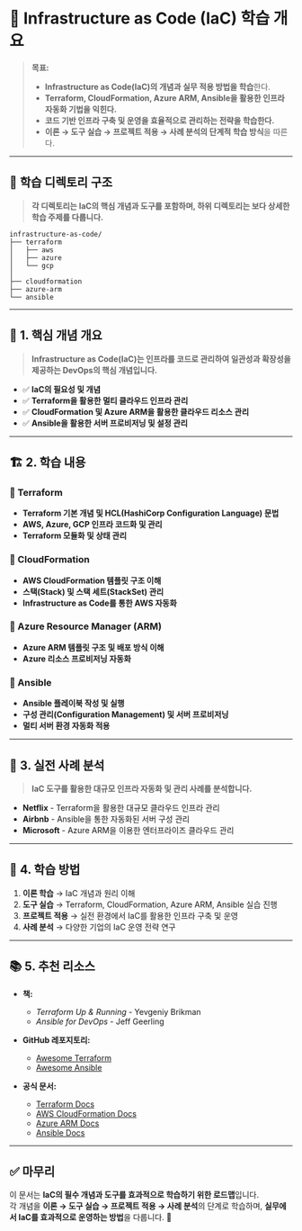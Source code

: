 # 📂 Infrastructure as Code (IaC) 학습 개요

> **목표:**  
> - **Infrastructure as Code(IaC)의 개념과 실무 적용 방법을 학습**한다.  
> - **Terraform, CloudFormation, Azure ARM, Ansible을 활용한 인프라 자동화 기법을 익힌다.**  
> - **코드 기반 인프라 구축 및 운영을 효율적으로 관리하는 전략을 학습한다.**  
> - **이론 → 도구 실습 → 프로젝트 적용 → 사례 분석의 단계적 학습 방식**을 따른다.  

---

## 📂 **학습 디렉토리 구조**  
> **각 디렉토리는 IaC의 핵심 개념과 도구를 포함하며, 하위 디렉토리는 보다 상세한 학습 주제를 다룹니다.**  

```
infrastructure-as-code/
├── terraform
│   ├── aws
│   ├── azure
│   └── gcp
│
├── cloudformation
├── azure-arm
└── ansible
```

---

## 📖 **1. 핵심 개념 개요**
> **Infrastructure as Code(IaC)는 인프라를 코드로 관리하여 일관성과 확장성을 제공하는 DevOps의 핵심 개념입니다.**

- ✅ **IaC의 필요성 및 개념**  
- ✅ **Terraform을 활용한 멀티 클라우드 인프라 관리**  
- ✅ **CloudFormation 및 Azure ARM을 활용한 클라우드 리소스 관리**  
- ✅ **Ansible을 활용한 서버 프로비저닝 및 설정 관리**  

---

## 🏗 **2. 학습 내용**
### 📌 Terraform
- **Terraform 기본 개념 및 HCL(HashiCorp Configuration Language) 문법**
- **AWS, Azure, GCP 인프라 코드화 및 관리**
- **Terraform 모듈화 및 상태 관리**

### 📌 CloudFormation
- **AWS CloudFormation 템플릿 구조 이해**
- **스택(Stack) 및 스택 세트(StackSet) 관리**
- **Infrastructure as Code를 통한 AWS 자동화**

### 📌 Azure Resource Manager (ARM)
- **Azure ARM 템플릿 구조 및 배포 방식 이해**
- **Azure 리소스 프로비저닝 자동화**

### 📌 Ansible
- **Ansible 플레이북 작성 및 실행**
- **구성 관리(Configuration Management) 및 서버 프로비저닝**
- **멀티 서버 환경 자동화 적용**

---

## 🚀 **3. 실전 사례 분석**
> **IaC 도구를 활용한 대규모 인프라 자동화 및 관리 사례를 분석합니다.**

- **Netflix** - Terraform을 활용한 대규모 클라우드 인프라 관리  
- **Airbnb** - Ansible을 통한 자동화된 서버 구성 관리  
- **Microsoft** - Azure ARM을 이용한 엔터프라이즈 클라우드 관리  

---

## 🎯 **4. 학습 방법**
1. **이론 학습** → IaC 개념과 원리 이해  
2. **도구 실습** → Terraform, CloudFormation, Azure ARM, Ansible 실습 진행  
3. **프로젝트 적용** → 실전 환경에서 IaC를 활용한 인프라 구축 및 운영  
4. **사례 분석** → 다양한 기업의 IaC 운영 전략 연구  

---

## 📚 **5. 추천 리소스**
- **책:**  
  - _Terraform Up & Running_ - Yevgeniy Brikman  
  - _Ansible for DevOps_ - Jeff Geerling  

- **GitHub 레포지토리:**  
  - [Awesome Terraform](https://github.com/shuaibiyy/awesome-terraform)  
  - [Awesome Ansible](https://github.com/ansible/ansible)  

- **공식 문서:**  
  - [Terraform Docs](https://developer.hashicorp.com/terraform/docs)  
  - [AWS CloudFormation Docs](https://docs.aws.amazon.com/AWSCloudFormation/latest/UserGuide/)  
  - [Azure ARM Docs](https://learn.microsoft.com/en-us/azure/azure-resource-manager/)  
  - [Ansible Docs](https://docs.ansible.com/)  

---

## ✅ **마무리**
이 문서는 **IaC의 필수 개념과 도구를 효과적으로 학습하기 위한 로드맵**입니다.  
각 개념을 **이론 → 도구 실습 → 프로젝트 적용 → 사례 분석**의 단계로 학습하며, **실무에서 IaC를 효과적으로 운영하는 방법**을 다룹니다. 🚀

